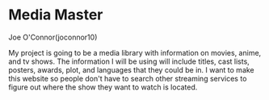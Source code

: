 # Media Master

Joe O'Connor(joconnor10)

My project is going to be a media library with information on movies, anime, and tv shows.
The information I will be using will include titles, cast lists, posters, awards, plot, and languages that they could be in.
I want to make this website so people don't have to search other streaming services to figure out where the show they want to watch is located.
